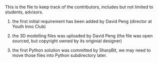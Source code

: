 This is the file to keep track of the contributors, includes but not limited to students, advisors.

1. the first initial requirement has been added by David Peng (director at Youth Inno Club)

2. the 3D modelling files was uploaded by David Peng (the file was open sourced, but copyright owned by its originial designer)

3. the first Python solution was committed by SharpBit, we may need to move those files into Python subdirectory later.
